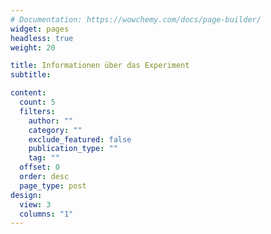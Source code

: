 ```yaml
---
# Documentation: https://wowchemy.com/docs/page-builder/
widget: pages
headless: true
weight: 20

title: Informationen über das Experiment
subtitle:

content:
  count: 5
  filters:
    author: ""
    category: ""
    exclude_featured: false
    publication_type: ""
    tag: ""
  offset: 0
  order: desc
  page_type: post
design:
  view: 3
  columns: "1"
---
```

